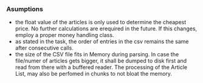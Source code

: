 ### Asumptions

* the float value of the articles is only used to determine the cheapest price. No further calculations are erequired in the future. If this changes, employ a proper money handling class.
* as stated in the task, the order of entries in the csv remains the same after consecutive calls.
* the size of the CSV file fits in Memory during parsing. In case the file/numer of articles gets bigger, it shall be dumped to disk first and read from there with a buffered reader. The processing of the Article List, may also be perfomed in chunks to not bloat the memory. 

